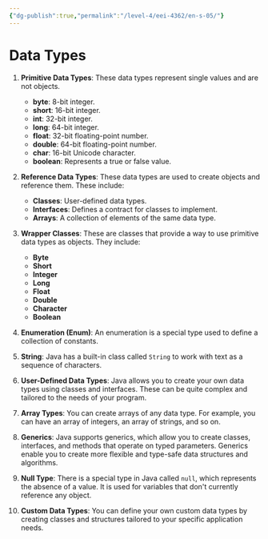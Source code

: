 ```yaml
---
{"dg-publish":true,"permalink":"/level-4/eei-4362/en-s-05/"}
---
```



# Data Types

1. **Primitive Data Types**: These data types represent single values and are not objects.
    
    - **byte**: 8-bit integer.
    - **short**: 16-bit integer.
    - **int**: 32-bit integer.
    - **long**: 64-bit integer.
    - **float**: 32-bit floating-point number.
    - **double**: 64-bit floating-point number.
    - **char**: 16-bit Unicode character.
    - **boolean**: Represents a true or false value.
2. **Reference Data Types**: These data types are used to create objects and reference them. These include:
    
    - **Classes**: User-defined data types.
    - **Interfaces**: Defines a contract for classes to implement.
    - **Arrays**: A collection of elements of the same data type.
3. **Wrapper Classes**: These are classes that provide a way to use primitive data types as objects. They include:
    
    - **Byte**
    - **Short**
    - **Integer**
    - **Long**
    - **Float**
    - **Double**
    - **Character**
    - **Boolean**
4. **Enumeration (Enum)**: An enumeration is a special type used to define a collection of constants.
    
5. **String**: Java has a built-in class called `String` to work with text as a sequence of characters.
    
6. **User-Defined Data Types**: Java allows you to create your own data types using classes and interfaces. These can be quite complex and tailored to the needs of your program.
    
7. **Array Types**: You can create arrays of any data type. For example, you can have an array of integers, an array of strings, and so on.
    
8. **Generics**: Java supports generics, which allow you to create classes, interfaces, and methods that operate on typed parameters. Generics enable you to create more flexible and type-safe data structures and algorithms.
    
9. **Null Type**: There is a special type in Java called `null`, which represents the absence of a value. It is used for variables that don't currently reference any object.
    
10. **Custom Data Types**: You can define your own custom data types by creating classes and structures tailored to your specific application needs.